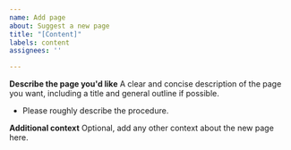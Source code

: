 ```yaml
---
name: Add page
about: Suggest a new page
title: "[Content]"
labels: content
assignees: ''

---
```


**Describe the page you'd like**
A clear and concise description of the page you want, including a title and general outline if possible.
+ Please roughly describe the procedure.

**Additional context**
Optional, add any other context about the new page here.
